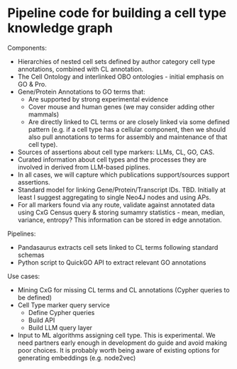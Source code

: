 #  Pipeline code for building a cell type knowledge graph

Components:
* Hierarchies of nested cell sets defined by author category cell type annotations, combined with CL annotation.
* The Cell Ontology and interlinked OBO ontologies - initial emphasis on GO & Pro.
* Gene/Protein Annotations to GO terms that:
   * Are supported by strong experimental evidence
   * Cover mouse and human genes (we may consider adding other mammals)
   * Are directly linked to CL terms or are closely linked via some defined pattern (e.g. if a cell type has a cellular component, then we should also pull annotations to terms for assembly and maintenance of that cell type).
* Sources of assertions about cell type markers:   LLMs, CL, GO, CAS.
* Curated information about cell types and the processes they are involved in derived from LLM-based piplines.
* In all cases, we will capture which publications support/sources support assertions.
* Standard model for linking Gene/Protein/Transcript IDs.  TBD.  Initially at least I suggest aggregating to single Neo4J nodes and using APs.
* For all markers found via any route, validate against annotated data using CxG Census query & storing sumamry statistics - mean, median, variance, entropy? This information can be stored in edge annotation.

Pipelines:
* Pandasaurus extracts cell sets linked to CL terms following standard schemas
* Python script to QuickGO API to extract relevant GO annotations

Use cases:
 * Mining CxG for missing CL terms and CL annotations (Cypher queries to be defined)
 * Cell Type marker query service
   *  Define Cypher queries
   *  Build API
   *  Build LLM query layer
 *  Input to ML algorithms assigning cell type. This is experimental. We need partners early enough in development do guide and avoid making poor choices.  It is probably worth being aware of existing options for generating embeddings (e.g. node2vec)
